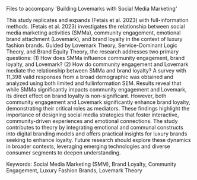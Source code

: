 Files to accompany 'Building Lovemarks with Social Media Marketing'

This study replicates and expands (Fetais et al. 2023) with full-information methods. (Fetais et
al. 2023) investigates the relationship between social media marketing activities (SMMa), community engagement, emotional brand attachment (Lovemark), and brand loyalty in the context
of luxury fashion brands. Guided by Lovemark Theory, Service-Dominant Logic Theory, and
Brand Equity Theory, the research addresses two primary questions: (1) How does SMMa influence community engagement, brand loyalty, and Lovemark? (2) How do community engagement
and Lovemark mediate the relationship between SMMa and brand loyalty? A survey with 11,398
valid responses from a broad demographic was obtained and analyzed using both limited and fullinformation SEM. Results reveal that while SMMa significantly impacts community engagement
and Lovemark, its direct effect on brand loyalty is non-significant. However, both community engagement and Lovemark significantly enhance brand loyalty, demonstrating their critical roles as
mediators. These findings highlight the importance of designing social media strategies that foster interactive, community-driven experiences and emotional connections. The study contributes
to theory by integrating emotional and communal constructs into digital branding models and
offers practical insights for luxury brands seeking to enhance loyalty. Future research should explore these dynamics in broader contexts, leveraging emerging technologies and diverse consumer
segments to deepen understanding.


Keywords: Social Media Marketing (SMM), Brand Loyalty, Community Engagement, Luxury
Fashion Brands, Lovemark Theory
